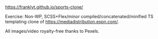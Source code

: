 https://franklyt.github.io/sports-clone/

Exercise: Non-WP, SCSS+Flex/minor compiled/concatenated/minified TS templating clone of https://mediadistribution.espn.com/.

All images/video royalty-free thanks to Pexels.
